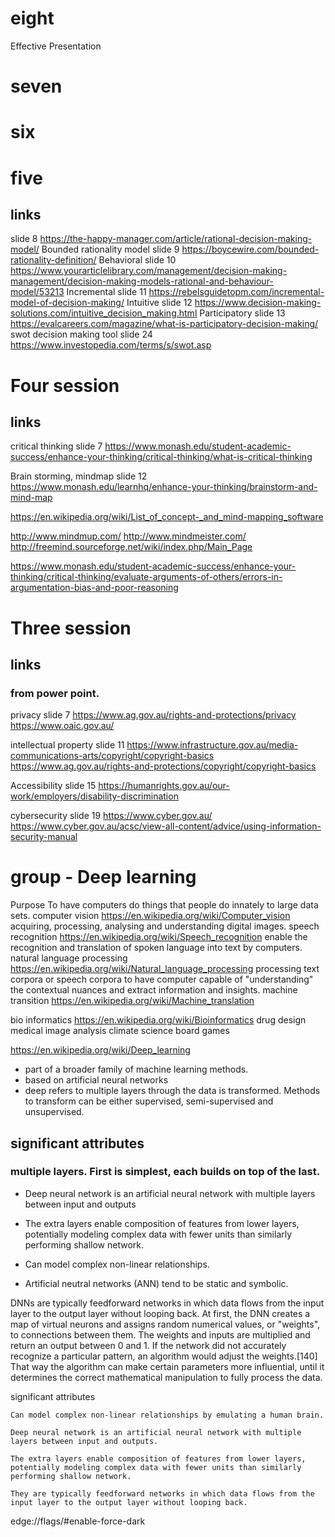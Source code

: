 # eight
 Effective Presentation

# seven
# six

# five
 
## links
slide 8
https://the-happy-manager.com/article/rational-decision-making-model/
Bounded rationality model slide 9
https://boycewire.com/bounded-rationality-definition/
Behavioral slide 10
https://www.yourarticlelibrary.com/management/decision-making-management/decision-making-models-rational-and-behaviour-model/53213
Incremental slide 11
https://rebelsguidetopm.com/incremental-model-of-decision-making/
Intuitive slide 12
https://www.decision-making-solutions.com/intuitive_decision_making.html
Participatory slide 13
https://evalcareers.com/magazine/what-is-participatory-decision-making/
swot decision making tool slide 24
https://www.investopedia.com/terms/s/swot.asp

# Four session

## links
critical thinking slide 7
https://www.monash.edu/student-academic-success/enhance-your-thinking/critical-thinking/what-is-critical-thinking

Brain storming, mindmap slide 12
https://www.monash.edu/learnhq/enhance-your-thinking/brainstorm-and-mind-map

https://en.wikipedia.org/wiki/List_of_concept-_and_mind-mapping_software

http://www.mindmup.com/
http://www.mindmeister.com/
http://freemind.sourceforge.net/wiki/index.php/Main_Page

https://www.monash.edu/student-academic-success/enhance-your-thinking/critical-thinking/evaluate-arguments-of-others/errors-in-argumentation-bias-and-poor-reasoning

# Three session

## links
### from power point.
privacy slide 7 
https://www.ag.gov.au/rights-and-protections/privacy 
https://www.oaic.gov.au/ 

intellectual property slide 11
https://www.infrastructure.gov.au/media-communications-arts/copyright/copyright-basics
https://www.ag.gov.au/rights-and-protections/copyright/copyright-basics 

Accessibility slide 15
https://humanrights.gov.au/our-work/employers/disability-discrimination

cybersecurity slide 19
https://www.cyber.gov.au/ 
https://www.cyber.gov.au/acsc/view-all-content/advice/using-information-security-manual

# group - Deep learning

Purpose
To have computers do things that people do innately to large data sets. 
computer vision https://en.wikipedia.org/wiki/Computer_vision
acquiring, processing, analysing and understanding digital images.
speech recognition https://en.wikipedia.org/wiki/Speech_recognition
enable the recognition and translation of spoken language into text by computers.
natural language processing https://en.wikipedia.org/wiki/Natural_language_processing
processing text corpora or speech corpora to have computer capable of "understanding" the contextual nuances and extract information and insights.
machine transition https://en.wikipedia.org/wiki/Machine_translation

bio informatics https://en.wikipedia.org/wiki/Bioinformatics
drug design
medical image analysis
climate science
board games

https://en.wikipedia.org/wiki/Deep_learning

- part of a broader family of machine learning methods.
- based on artificial neural networks
- deep refers to multiple layers through the data is transformed. Methods to transform can be either supervised, semi-supervised and unsupervised.

## significant attributes
### multiple layers. First is simplest, each builds on top of the last.
- Deep neural network is an artificial neural network with multiple layers between input and outputs
- The extra layers enable composition of features from lower layers, potentially modeling complex data with fewer units than similarly performing shallow network.
- Can model complex non-linear relationships.

- Artificial neutral networks (ANN) tend to be static and symbolic.

DNNs are typically feedforward networks in which data flows from the input layer to the output layer without looping back. At first, the DNN creates a map of virtual neurons and assigns random numerical values, or "weights", to connections between them. The weights and inputs are multiplied and return an output between 0 and 1. If the network did not accurately recognize a particular pattern, an algorithm would adjust the weights.[140] That way the algorithm can make certain parameters more influential, until it determines the correct mathematical manipulation to fully process the data.

significant attributes​

    Can model complex non-linear relationships by emulating a human brain.​

    Deep neural network is an artificial neural network with multiple layers between input and outputs.​

    The extra layers enable composition of features from lower layers, potentially modeling complex data with fewer units than similarly performing shallow network.​

    They are typically feedforward networks in which data flows from the input layer to the output layer without looping back.​

edge://flags/#enable-force-dark